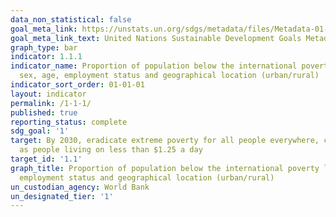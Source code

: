 ```yaml
---
data_non_statistical: false
goal_meta_link: https://unstats.un.org/sdgs/metadata/files/Metadata-01-01-01a.pdf
goal_meta_link_text: United Nations Sustainable Development Goals Metadata (pdf 894kB)
graph_type: bar
indicator: 1.1.1
indicator_name: Proportion of population below the international poverty line, by
  sex, age, employment status and geographical location (urban/rural)
indicator_sort_order: 01-01-01
layout: indicator
permalink: /1-1-1/
published: true
reporting_status: complete
sdg_goal: '1'
target: By 2030, eradicate extreme poverty for all people everywhere, currently measured
  as people living on less than $1.25 a day
target_id: '1.1'
graph_title: Proportion of population below the international poverty line, by sex, age,
  employment status and geographical location (urban/rural)
un_custodian_agency: World Bank
un_designated_tier: '1'
---
```

